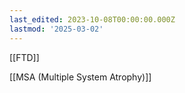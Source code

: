 ```yaml
---
last_edited: 2023-10-08T00:00:00.000Z
lastmod: '2025-03-02'
---
```





  

  

[[FTD]]

[[MSA (Multiple System Atrophy)]]
